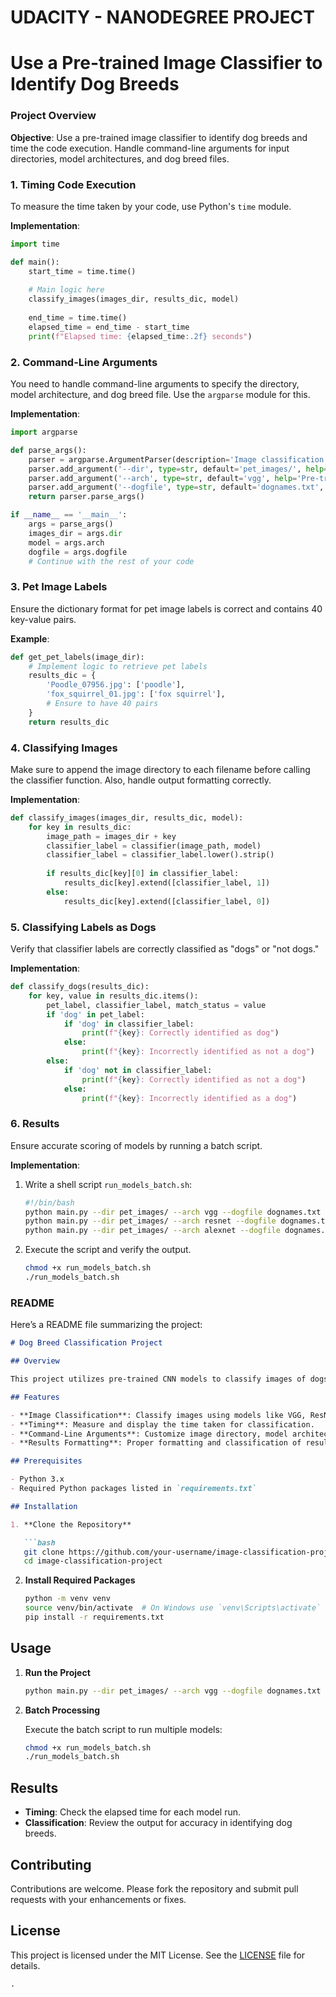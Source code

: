 # UDACITY - NANODEGREE PROJECT
# Use a Pre-trained Image Classifier to Identify Dog Breeds
### Project Overview

**Objective**: Use a pre-trained image classifier to identify dog breeds and time the code execution. Handle command-line arguments for input directories, model architectures, and dog breed files.

### 1. Timing Code Execution

To measure the time taken by your code, use Python's `time` module.

**Implementation**:

```python
import time

def main():
    start_time = time.time()
    
    # Main logic here
    classify_images(images_dir, results_dic, model)
    
    end_time = time.time()
    elapsed_time = end_time - start_time
    print(f"Elapsed time: {elapsed_time:.2f} seconds")
```

### 2. Command-Line Arguments

You need to handle command-line arguments to specify the directory, model architecture, and dog breed file. Use the `argparse` module for this.

**Implementation**:

```python
import argparse

def parse_args():
    parser = argparse.ArgumentParser(description='Image classification arguments.')
    parser.add_argument('--dir', type=str, default='pet_images/', help='Directory of images.')
    parser.add_argument('--arch', type=str, default='vgg', help='Pre-trained model architecture.')
    parser.add_argument('--dogfile', type=str, default='dognames.txt', help='File containing dog breed names.')
    return parser.parse_args()

if __name__ == '__main__':
    args = parse_args()
    images_dir = args.dir
    model = args.arch
    dogfile = args.dogfile
    # Continue with the rest of your code
```

### 3. Pet Image Labels

Ensure the dictionary format for pet image labels is correct and contains 40 key-value pairs.

**Example**:

```python
def get_pet_labels(image_dir):
    # Implement logic to retrieve pet labels
    results_dic = {
        'Poodle_07956.jpg': ['poodle'],
        'fox_squirrel_01.jpg': ['fox squirrel'],
        # Ensure to have 40 pairs
    }
    return results_dic
```

### 4. Classifying Images

Make sure to append the image directory to each filename before calling the classifier function. Also, handle output formatting correctly.

**Implementation**:

```python
def classify_images(images_dir, results_dic, model):
    for key in results_dic:
        image_path = images_dir + key
        classifier_label = classifier(image_path, model)
        classifier_label = classifier_label.lower().strip()
        
        if results_dic[key][0] in classifier_label:
            results_dic[key].extend([classifier_label, 1])
        else:
            results_dic[key].extend([classifier_label, 0])
```

### 5. Classifying Labels as Dogs

Verify that classifier labels are correctly classified as "dogs" or "not dogs."

**Implementation**:

```python
def classify_dogs(results_dic):
    for key, value in results_dic.items():
        pet_label, classifier_label, match_status = value
        if 'dog' in pet_label:
            if 'dog' in classifier_label:
                print(f"{key}: Correctly identified as dog")
            else:
                print(f"{key}: Incorrectly identified as not a dog")
        else:
            if 'dog' not in classifier_label:
                print(f"{key}: Correctly identified as not a dog")
            else:
                print(f"{key}: Incorrectly identified as a dog")
```

### 6. Results

Ensure accurate scoring of models by running a batch script.

**Implementation**:

1. Write a shell script `run_models_batch.sh`:

    ```bash
    #!/bin/bash
    python main.py --dir pet_images/ --arch vgg --dogfile dognames.txt
    python main.py --dir pet_images/ --arch resnet --dogfile dognames.txt
    python main.py --dir pet_images/ --arch alexnet --dogfile dognames.txt
    ```

2. Execute the script and verify the output.

    ```bash
    chmod +x run_models_batch.sh
    ./run_models_batch.sh
    ```

### README

Here’s a README file summarizing the project:

```markdown
# Dog Breed Classification Project

## Overview

This project utilizes pre-trained CNN models to classify images of dogs into breeds. It includes timing of code execution, command-line argument handling, and accurate classification of dog breeds.

## Features

- **Image Classification**: Classify images using models like VGG, ResNet, and AlexNet.
- **Timing**: Measure and display the time taken for classification.
- **Command-Line Arguments**: Customize image directory, model architecture, and dog breed file.
- **Results Formatting**: Proper formatting and classification of results.

## Prerequisites

- Python 3.x
- Required Python packages listed in `requirements.txt`

## Installation

1. **Clone the Repository**

   ```bash
   git clone https://github.com/your-username/image-classification-project.git
   cd image-classification-project
   ```

2. **Install Required Packages**

   ```bash
   python -m venv venv
   source venv/bin/activate  # On Windows use `venv\Scripts\activate`
   pip install -r requirements.txt
   ```

## Usage

1. **Run the Project**

   ```bash
   python main.py --dir pet_images/ --arch vgg --dogfile dognames.txt
   ```

2. **Batch Processing**

   Execute the batch script to run multiple models:

   ```bash
   chmod +x run_models_batch.sh
   ./run_models_batch.sh
   ```

## Results

- **Timing**: Check the elapsed time for each model run.
- **Classification**: Review the output for accuracy in identifying dog breeds.

## Contributing

Contributions are welcome. Please fork the repository and submit pull requests with your enhancements or fixes.

## License

This project is licensed under the MIT License. See the [LICENSE](LICENSE) file for details.
```
.
